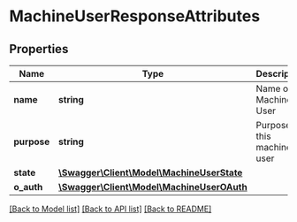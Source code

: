 # MachineUserResponseAttributes

## Properties
Name | Type | Description | Notes
------------ | ------------- | ------------- | -------------
**name** | **string** | Name of Machine User | 
**purpose** | **string** | Purpose of this machine user | 
**state** | [**\Swagger\Client\Model\MachineUserState**](MachineUserState.md) |  | 
**o_auth** | [**\Swagger\Client\Model\MachineUserOAuth**](MachineUserOAuth.md) |  | 

[[Back to Model list]](../../README.md#documentation-for-models) [[Back to API list]](../../README.md#documentation-for-api-endpoints) [[Back to README]](../../README.md)

